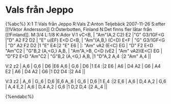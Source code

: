 # Vals från Jeppo

{%abc%}
X:1 
T:Vals från Jeppo
R:Vals
Z:Anton Teljebäck 2007-11-26
S:efter [[!Viktor Andersson]]
O:Österbotten, Finland
N:Det finns fler låtar från [[!Finland]].
M:3/4
L:1/8
K:Ador
V:1
vC<B, | "Am"(A,2 C2) E2 |"G" G3/1GF<G |"D" A2 F2 D2 | "E" u(EF) E<D C<B, |
  "Am"(A,B,) (C<D) E<F  | "G" G3/1GF<G |  "D" A2 F2 D2 |1 "E" E4:|2 "E" E6 |
|: "Am" vA2 (E<C) EG | "D" F2 E<D "Am"C2 | "G"B,2 (A,<G,) A,B, | "Am"A,>B, C<D (vE2 |
   "Am" vA2)(E<C) EG | "D"F2 E<D "Am"C2 | "G"B,2 (A,<G,) A,B, |1 "D"A,2 A,4 :|2 "Am" A,4 || 

V:2 
z2 | A,6 | G,6 | D6 |E6 
 A,6 | G,6 | D6 |1 E4 :|2 E6 | 
A6 | D4 A2 | G6 | A4 E2 | 
A6 | D4 A2 | G6 |1 D2 D4 :|2 A4 || 



V:3
z2 | A,,6 | G,,6 | D,6 |E,6 
 A,,6 | G,,6 | D,6 |1 E,4 :|2 E,6 | 
A,6 | D,4 A,2 | G,6 | A,4 E,2 | 
A,6 | D,4 A,2 | G,6 |1 D,2 D,4 :|2 A,,4 || 


{%endabc%}

